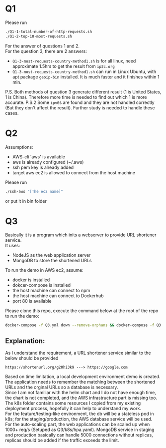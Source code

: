 # Q1
Please run 
```bash
./Q1-1-total-number-of-http-requests.sh
./Q1-2-top-10-most-requests.sh
```
For the answer of questions 1 and 2.  
For the question 3, there are 2 answers:
- `Q1-3-most-requests-country-method1.sh` is for all linux, need approximate 1.5hrs to get the result from `ip2c.org`
- `Q1-3-most-requests-country-method1.sh` can run in Linux Ubuntu, with apt package `geoip-bin` installed. It is much faster and it finishes within 1 min.

P.S. Both methods of question 3 generate different result (1 is United States, 1 is China). Therefore more time is needed to find out which 1 is more accurate.
P.S.2 Some `ipv6`s are found and they are not handled correctly (But they don't affect the result). Further study is needed to handle these cases. 
  
  
  
# Q2
Assumptions:
- AWS-cli 'aws' is available
- aws is already configured (~/.aws)
- ssh pem key is already added
- target aws ec2 is allowed to connect from the host machine

Please run
```bash
./ssh-aws "[The ec2 name]"
```
or put it in bin folder  
  
  
  
# Q3
Basically it is a program which inits a webserver to provide URL shortener service.  
It uses:
- NodeJS as the web application server
- MongoDB to store the shortened URLs

To run the demo in AWS ec2, assume:
- docker is installed
- dokcer-compose is installed
- the host machine can connect to npm
- the host machine can connect to Dockerhub
- port 80 is available

Please clone this repo, execute the command below at the root of the repo to run the demo:
```bash
docker-compose -f Q3.yml down --remove-orphans && docker-compose -f Q3.yml pull && docker-compose -f Q3.yml up -d && docker-compose -f Q3.yml logs -f
```

## Explanation:  
As I understand the requirement, a URL shortener service similar to the below should be provided
```
https://shortenurl.org/g20hi3k9 ---> https://google.com
```
Based on time limitation, a local development environment demo is created.  
The application needs to remember the matching between the shortened URLs and the orginal URLs so a database is necessary.  
Since I am not familiar with the helm chart and I do not have enough time, the chart is not completed, and the AWS infrastructure part is missing too.  
The k8s folder contains some resources I copied from my existing deployment process, hopefully it can help to understand my work.  
For the feature/testing-like environment, the db will be a stateless pod in k8s; for the staging/production, the AWS database service will be used.  
For the auto-scaling part, the web applications can be scaled up when 1000+ req/s (Setuped as Q3/k8s/hpa.yaml). MongoDB service in staging and production basically can handle 5000 connections without replicas, replicas should be added if the traffic exceeds the limit.